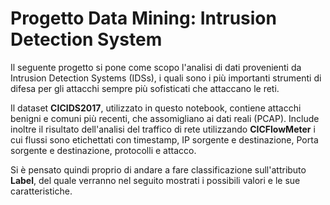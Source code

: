 # Progetto Data Mining: Intrusion Detection System

Il seguente progetto si pone come scopo l'analisi di dati provenienti da Intrusion Detection Systems (IDSs), i quali sono i più importanti strumenti di difesa per gli attacchi sempre più sofisticati che attaccano le reti.

Il dataset **CICIDS2017**, utilizzato in questo notebook, contiene attacchi benigni e comuni più recenti, che assomigliano ai dati reali (PCAP). Include inoltre il risultato dell'analisi del traffico di rete utilizzando **CICFlowMeter** i cui flussi sono etichettati con timestamp, IP sorgente e destinazione, Porta sorgente e destinazione, protocolli e attacco.

Si è pensato quindi proprio di andare a fare classificazione sull'attributo **Label**, del quale verranno nel seguito mostrati i possibili valori e le sue caratteristiche.
